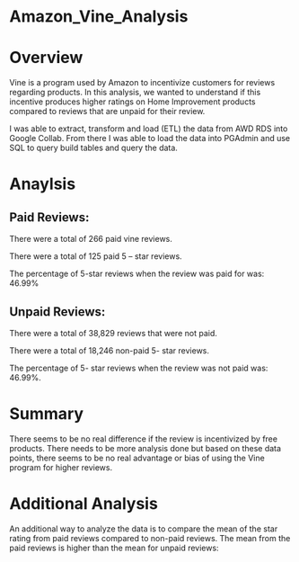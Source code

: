 # Amazon_Vine_Analysis

# Overview

Vine is a program used by Amazon to incentivize customers for reviews regarding products. In this analysis, we wanted to understand if this incentive produces higher ratings on Home Improvement products compared to reviews that are unpaid for their review. 

I was able to extract, transform and load (ETL) the data from AWD RDS into Google Collab. From there I was able to load the data into PGAdmin and use SQL to query build tables and query the data. 

# Anaylsis

## Paid Reviews:

There were a total of 266 paid vine reviews.

There were a total of 125 paid 5 – star reviews.

The percentage of 5-star reviews when the review was paid for was: 46.99%


## Unpaid Reviews:

There were a total of 38,829 reviews that were not paid. 

There were a total of 18,246 non-paid 5- star reviews.

The percentage of 5- star reviews when the review was not paid was: 46.99%.



# Summary 

There seems to be no real difference if the review is incentivized by free products. There needs to be more analysis done but based on these data points, there seems to be no real advantage or bias of using the Vine program for higher reviews. 


# Additional Analysis 
An additional way to analyze the data is to compare the mean of the star rating from paid reviews compared to non-paid reviews. The mean from the paid reviews is higher than the mean for unpaid reviews:


